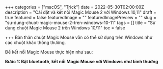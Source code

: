 +++
categories = ["macOS", "Trick"]
date = 2022-05-30T02:00:00Z
description = "Cài đặt và kết nối Magic Mouse 2 với Windows 10,11"
draft = true
featured = false
featuredImage = ""
featuredImagePreview = ""
slug = "su-dung-chuot-magic-mouse-2-tren-windows-10-11"
tags = []
title = "Sử dụng chuột Magic Mouse 2 trên Windows 10/11"
toc = false

+++
Bản thân chuột Magic Mouse vẫn có thể sử dụng trên Windows như các chuột khác thông thường.

Để kết nối Magic Mouse thực hiện như sau:

**Bước 1: Bật bluetooth, kết nối Magic Mouse với Windows như bình thường**